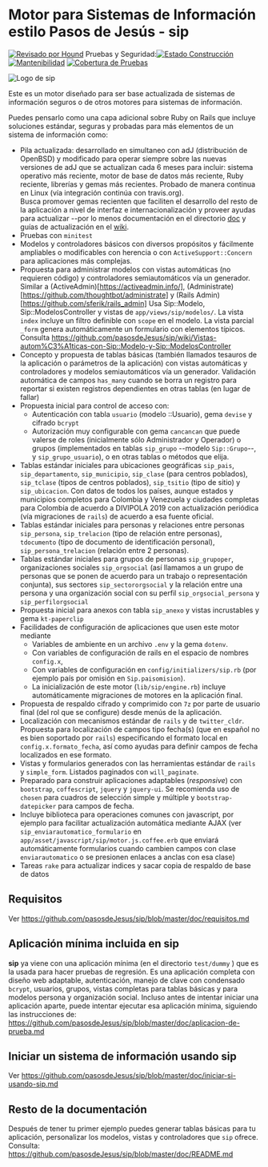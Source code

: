 # Motor para Sistemas de Información estilo Pasos de Jesús - sip



[![Revisado por Hound](https://img.shields.io/badge/Reviewed_by-Hound-8E64B0.svg)](https://houndci.com) Pruebas y Seguridad:[![Estado Construcción](https://gitlab.com/pasosdeJesus/sip/badges/main/pipeline.svg)](https://gitlab.com/pasosdeJesus/sip/-/pipelines?page=1&scope=all&ref=main) [![Mantenibilidad](https://api.codeclimate.com/v1/badges/fa979bbb3fc3d52a9d6f/maintainability)](https://codeclimate.com/github/pasosdeJesus/sip/maintainability) [![Cobertura de Pruebas](https://api.codeclimate.com/v1/badges/fa979bbb3fc3d52a9d6f/test_coverage)](https://codeclimate.com/github/pasosdeJesus/sip/test_coverage) 


![Logo de sip](https://raw.githubusercontent.com/pasosdeJesus/sip/master/test/dummy/app/assets/images/logo.jpg)

Este es un motor diseñado para ser base actualizada de sistemas de información
seguros o de otros motores para sistemas de información.

Puedes pensarlo como una capa adicional sobre Ruby on Rails que incluye
soluciones estándar, seguras y probadas para más elementos de un sistema
de información como:

- Pila actualizada: desarrollado en simultaneo con adJ (distribución de
  OpenBSD) y modificado para operar siempre sobre las nuevas versiones
  de adJ que se actualizan cada 6 meses para incluir:
  sistema operativo más reciente, motor de base de datos más reciente,
  Ruby reciente, librerías y gemas más recientes.   Probado de manera
  continua en Linux (vía integración continúa con travis.org).  
  Busca promover gemas recienten que faciliten el desarrollo del resto
  de la aplicación a nivel de interfaz e internacionalización y proveer
  ayudas para actualizar --por lo menos documentación en el directorio
  [doc](https://github.com/pasosdeJesus/sip/tree/master/doc) y guías de 
  actualización en el [wiki](https://github.com/pasosdeJesus/sip/wiki).
- Pruebas con `minitest`
- Modelos y controladores básicos con diversos propósitos y fácilmente
  ampliables o modificables con herencia o con `ActiveSupport::Concern`
  para aplicaciones más complejas.
- Propuesta para administrar modelos con vistas automáticas (no requieren
  código) y controladores semiautomáticos vía un generador.  Similar a
  (ActiveAdmin)[https://activeadmin.info/],
  (Administrate)[https://github.com/thoughtbot/administrate] y
  (Rails Admin)[https://github.com/sferik/rails_admin]
  Usa Sip::Modelo, Sip::ModelosController y vistas de
  `app/views/sip/modelos/`. La vista `index` incluye
  un filtro definible con `scope` en el modelo.  La vista parcial
  `_form` genera automáticamente un formulario con elementos típicos.
  Consulta <https://github.com/pasosdeJesus/sip/wiki/Vistas-autom%C3%A1ticas-con-Sip::Modelo-y-Sip::ModelosController>
- Concepto y propuesta de tablas básicas (también llamados tesauros
  de la aplicación o parámetros de la aplicación) con
  vistas automáticas y controladores y modelos semiautomáticos vía un
  generador. 
  Validación automática de campos `has_many` cuando se borra un registro
  para reportar si existen  registros dependientes en otras tablas (en lugar
  de fallar)
- Propuesta inicial para control de acceso con:
  - Autenticación con tabla `usuario` (modelo ::Usuario), gema `devise`
    y cifrado `bcrypt`
  - Autorización muy configurable con gema `cancancan` que puede valerse
    de roles (inicialmente sólo Administrador y Operador) o grupos
    (implementados en tablas `sip_grupo` --modelo `Sip::Grupo`--,
    y `sip_grupo_usuario`), o en otras tablas o métodos que elija.
- Tablas estándar iniciales para ubicaciones geográficas `sip_pais`,
  `sip_departamento`, `sip_municipio`, `sip_clase` (para centros
  poblados), `sip_tclase` (tipos de centros poblados), `sip_tsitio`
  (tipo de sitio) y `sip_ubicacion`. Con datos de todos los países,
  aunque estados y municipios completos para Colombia y Venezuela y ciudades
  completas para Colombia de acuerdo a DIVIPOLA 2019 con actualización
  periódica (vía migraciones de `rails`) de acuerdo a esa fuente oficial.
- Tablas estándar iniciales para personas y relaciones entre personas
  `sip_persona`, `sip_trelacion` (tipo de relación entre personas),  
  `tdocumento` (tipo de documento de identificación personal),
  `sip_persona_trelacion` (relación entre 2 personas).
- Tablas estándar iniciales para grupos de personas
  `sip_grupoper`, organizaciones sociales `sip_orgsocial` (así llamamos a 
  un grupo de personas que se ponen de acuerdo para un trabajo o 
  representación conjunta), sus sectores `sip_sectororgsocial` y la 
  relación entre una persona y una organización social con su perfil 
  `sip_orgsocial_persona` y
  `sip_perfilorgsocial`
- Propuesta inicial para anexos con tabla `sip_anexo` y vistas
  incrustables y gema `kt-paperclip`
- Facilidades de configuración de aplicaciones que usen este motor mediante
  - Variables de ambiente en un archivo `.env` y la gema `dotenv`.  
  - Con variables de configuración de rails en el espacio de 
  nombres `config.x`, 
  - Con variables de configuración  en `config/initializers/sip.rb` (por 
  ejemplo país por omisión en `Sip.paisomision`).
  - La inicialización de este motor (`lib/sip/engine.rb`) incluye 
  automáticamente migraciones de motores en la aplicación final.
- Propuesta de respaldo cifrado y comprimido con `7z` por parte de usuario
  final (del rol que se configure) desde menús de la aplicación.
- Localización con mecanismos estándar de `rails` y de `twitter_cldr`.
  Propuesta para localización de campos tipo fecha(s) (que en español no es
  bien soportado por `rails`) especificando el formato local en
  `config.x.formato_fecha`, así como ayudas para definir campos de fecha
  localizados en ese formato.
- Vistas y formularios generados con las herramientas estándar de `rails`
  y `simple_form`. Listados paginados con `will_paginate`.
- Preparado para construir aplicaciones adaptables (_responsive_) con
  `bootstrap`, `coffescript`, `jquery` y `jquery-ui`.   Se recomienda uso
  de `chosen` para cuadros de selección simple y múltiple y 
  `bootstrap-datepicker` para campos de fecha.
- Incluye biblioteca para operaciones comunes con javascript, por ejemplo para
  facilitar actualización automática mediante AJAX (ver
  `sip_enviarautomatico_formulario` en
  `app/asset/javascript/sip/motor.js.coffee.erb` que enviará
  automáticamente formularios cuando cambien campos con clase
  `enviarautomatico` o se presionen enlaces a anclas con esa clase)
- Tareas `rake` para actualizar indices y sacar copia de respaldo de base
  de datos

## Requisitos

Ver <https://github.com/pasosdeJesus/sip/blob/master/doc/requisitos.md>

## Aplicación mínima incluida en sip

**sip** ya viene con una aplicación mínima (en el directorio `test/dummy` )
que es la usada para hacer pruebas de regresión.  Es una aplicación completa
con diseño web adaptable, autenticación, manejo de clave con condensado 
`bcrypt`, usuarios, grupos, vistas completas para tablas básicas y para
modelos persona y organización social. Incluso antes de intentar
iniciar una aplicación aparte, puede intentar ejecutar esa aplicación mínima,
siguiendo las instrucciones de:
<https://github.com/pasosdeJesus/sip/blob/master/doc/aplicacion-de-prueba.md>

## Iniciar un sistema de información usando sip

Ver 
<https://github.com/pasosdeJesus/sip/blob/master/doc/iniciar-si-usando-sip.md>

## Resto de la documentación

Después de tener tu primer ejemplo puedes generar tablas básicas para
tu aplicación, personalizar los modelos, vistas y controladores que `sip`
ofrece. 
Consulta: <https://github.com/pasosdeJesus/sip/blob/master/doc/README.md>
